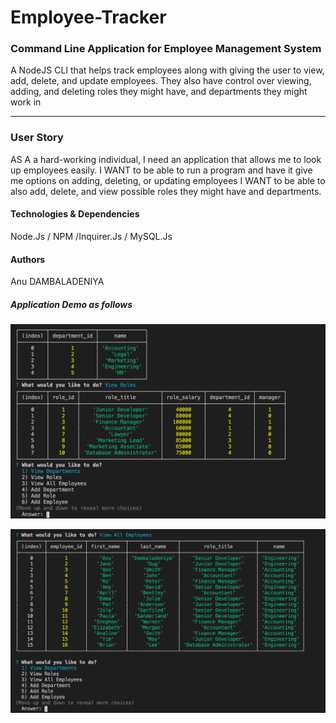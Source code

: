 # Employee-Tracker

### Command Line Application for Employee Management System

A NodeJS CLI that helps track employees along with giving the user to view, add, delete, and update employees. They also have control over viewing, adding, and deleting roles they might have, and departments they might work in

<hr>

### User Story

AS A a hard-working individual, I need an application that allows me to look up employees easily. I WANT to be able to run a program and have it give me options on adding, deleting, or updating employees I WANT to be able to also add, delete, and view possible roles they might have and departments.

#### Technologies & Dependencies

Node.Js / NPM /Inquirer.Js / MySQL.Js

#### Authors

Anu DAMBALADENIYA

##### Application Demo as follows

![](screen1.png)

![](screen2.png)
